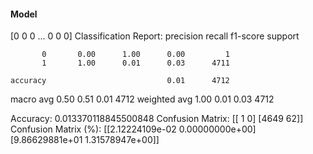 #### Model
[0 0 0 ... 0 0 0]
Classification Report:
              precision    recall  f1-score   support

           0       0.00      1.00      0.00         1
           1       1.00      0.01      0.03      4711

    accuracy                           0.01      4712
   macro avg       0.50      0.51      0.01      4712
weighted avg       1.00      0.01      0.03      4712

Accuracy: 0.013370118845500848
Confusion Matrix:
[[   1    0]
 [4649   62]]
Confusion Matrix (%):
[[2.12224109e-02 0.00000000e+00]
 [9.86629881e+01 1.31578947e+00]]
